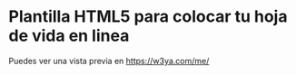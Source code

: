 # Plantilla HTML5 para colocar tu hoja de vida en linea

Puedes ver una vista previa en https://w3ya.com/me/

